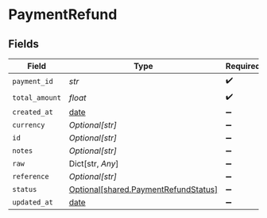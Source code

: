# PaymentRefund


## Fields

| Field                                                                              | Type                                                                               | Required                                                                           | Description                                                                        |
| ---------------------------------------------------------------------------------- | ---------------------------------------------------------------------------------- | ---------------------------------------------------------------------------------- | ---------------------------------------------------------------------------------- |
| `payment_id`                                                                       | *str*                                                                              | :heavy_check_mark:                                                                 | N/A                                                                                |
| `total_amount`                                                                     | *float*                                                                            | :heavy_check_mark:                                                                 | N/A                                                                                |
| `created_at`                                                                       | [date](https://docs.python.org/3/library/datetime.html#date-objects)               | :heavy_minus_sign:                                                                 | N/A                                                                                |
| `currency`                                                                         | *Optional[str]*                                                                    | :heavy_minus_sign:                                                                 | N/A                                                                                |
| `id`                                                                               | *Optional[str]*                                                                    | :heavy_minus_sign:                                                                 | N/A                                                                                |
| `notes`                                                                            | *Optional[str]*                                                                    | :heavy_minus_sign:                                                                 | N/A                                                                                |
| `raw`                                                                              | Dict[str, *Any*]                                                                   | :heavy_minus_sign:                                                                 | N/A                                                                                |
| `reference`                                                                        | *Optional[str]*                                                                    | :heavy_minus_sign:                                                                 | N/A                                                                                |
| `status`                                                                           | [Optional[shared.PaymentRefundStatus]](../../models/shared/paymentrefundstatus.md) | :heavy_minus_sign:                                                                 | N/A                                                                                |
| `updated_at`                                                                       | [date](https://docs.python.org/3/library/datetime.html#date-objects)               | :heavy_minus_sign:                                                                 | N/A                                                                                |